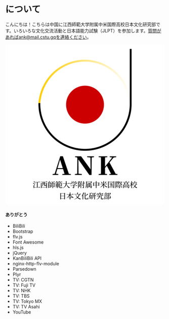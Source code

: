 # について

こんにちは！こちらは中国に江西師範大学附属中米国際高校日本文化研究部です。いろいろな文化交流活動と日本語能力試験（JLPT）を参加します。質問があればank@mail.cstu.gqを連絡ください。

<img src="/img/home-about.png" class="img-thumbnail img-fluid col-md-5 p-1 rounded mx-auto">

<div class="mt-3"></div>

#### ありがとう
- BiliBili
- Bootstrap
- flv.js
- Font Awesome
- hls.js
- jQuery
- KanBiliBili API
- nginx-http-flv-module
- Parsedown
- Plyr
- TV: CGTN
- TV: Fuji TV
- TV: NHK
- TV: TBS
- TV: Tokyo MX
- TV: TV Asahi
- YouTube